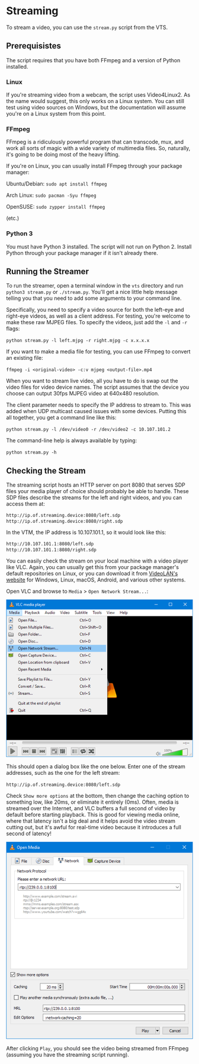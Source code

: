 # Streaming
To stream a video, you can use the `stream.py` script from the VTS.

## Prerequisistes
The script requires that you have both FFmpeg and a version of Python
installed.

### Linux
If you're streaming video from a webcam, the script uses Video4Linux2.
As the name would suggest, this only works on a Linux system. You can
still test using video sources on Windows, but the documentation will
assume you're on a Linux system from this point.

### FFmpeg
FFmpeg is a ridiculously powerful program that can transcode, mux, and
work all sorts of magic with a wide variety of multimedia files. So,
naturally, it's going to be doing most of the heavy lifting.

If you're on Linux, you can usually install FFmpeg through
your package manager:

Ubuntu/Debian:
`sudo apt install ffmpeg`

Arch Linux:
`sudo pacman -Syu ffmpeg`

OpenSUSE:
`sudo zypper install ffmpeg`

(etc.)

### Python 3
You must have Python 3 installed. The script will not run on Python 2.
Install Python through your package manager if it isn't already there.

## Running the Streamer
To run the streamer, open a terminal window in the `vts` directory and
run `python3 stream.py` or `./stream.py`. You'll get a nice little help
message telling you that you need to add some arguments to your command
line.

Specifically, you need to specify a video source for both the left-eye
and right-eye videos, as well as a client address. For testing, you're
welcome to make these raw MJPEG files. To specify the videos, just add
the `-l` and `-r` flags:

`python stream.py -l left.mjpg -r right.mjpg -c x.x.x.x`

If you want to make a media file for testing, you can use FFmpeg to
convert an existing file:

`ffmpeg -i <original-video> -c:v mjpeg <output-file>.mp4`

When you want to stream live video, all you have to do is swap out the
video files for video device names. The script assumes that the device
you choose can output 30fps MJPEG video at 640x480 resolution.

The client parameter needs to specify the IP address to stream to.
This was added when UDP multicast caused issues with some devices.
Putting this all together, you get a command line like this:

`python stream.py -l /dev/video0 -r /dev/video2 -c 10.107.101.2`

The command-line help is always available by typing:

`python stream.py -h`

## Checking the Stream
The streaming script hosts an HTTP server on port 8080 that serves SDP
files your media player of choice should probably be able to handle.
These SDP files describe the streams for the left and right videos, and
you can access them at:

```
http://ip.of.streaming.device:8080/left.sdp
http://ip.of.streaming.device:8080/right.sdp
```

In the VTM, the IP address is 10.107.101.1, so it would look like this:

```
http://10.107.101.1:8080/left.sdp
http://10.107.101.1:8080/right.sdp
```

You can easily check the stream on your local machine with a video player
like VLC. Again, you can usually get this from your package manager's
default repositories on Linux, or you can download it from
[VideoLAN's website][videolan] for Windows, Linux, macOS, Android, and
various other systems.

Open VLC and browse to `Media` > `Open Network Stream...`:

![VLC menu][img-vlc-menu]

This should open a dialog box like the one below. Enter one of the stream
addresses, such as the one for the left stream:

`http://ip.of.streaming.device:8080/left.sdp`

Check `Show more options` at the bottom, then change the caching option to
something low, like 20ms, or eliminate it entirely (0ms).
Often, media is streamed over the Internet, and VLC buffers a full second
of video by default before starting playback. This is good for viewing
media online, where that latency isn't a big deal and it helps avoid the
video stream cutting out, but it's awful for real-time video because it
introduces a full second of latency!

![VLC network stream dialog][img-vlc-stream-dialog]

After clicking `Play`, you should see the video being streamed from FFmpeg
(assuming you have the streaming script running).

[winffmpeg]: https://ffmpeg.zeranoe.com/builds/ "Zeranoe FFmpeg Builds"
[python]: https://python.org "Python Official Website"
[videolan]: https://www.videolan.org "VideoLAN Website"

[img-vlc-menu]: img/vlc-open-network-stream.png
[img-vlc-stream-dialog]: img/vlc-network-stream-dialog.png
